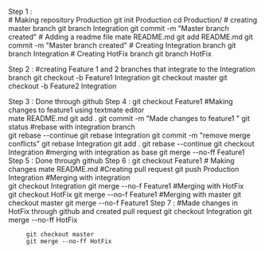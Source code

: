 
  Step 1 :  
          # Making repository Production
          git init Production
          cd Production/
          # creating master branch
          git branch Integration
          git commit -m "Master branch created"
          # Adding a readme file
          mate README.md
          git add README.md 
          git commit -m "Master branch created"
          # Creating Integration branch
          git branch Integration
          # Creating HotFix branch
          git branch HotFix
          
Step 2 : 
          #creating Feature 1 and 2 branches that integrate to the Integration branch
          git checkout -b Feature1 Integration
          git checkout master
          git checkout -b Feature2 Integration

Step 3 : Done through github
Step 4 : git checkout Feature1
         #Making changes to feature1 using textmate editor  
         mate README.md
         git add .
         git commit -m "Made changes to feature1 " 
         git status
         #rebase with integration branch  
         git rebase --continue
         git rebase Integration
         git commit -m "remove merge conflicts"
         git rebase Integration
         git add .
         git rebase --continue
         git checkout Integration
         #merging with integration as base 
         git merge --no-ff Feature1
Step 5 : Done through github
Step 6 : git checkout Feature1
         # Making changes
         mate README.md
         #Creating pull request
         git push Production Integration
         #Merging with integration  
         git checkout Integration
         git merge --no-f Feature1
         #Merging with HotFix     
         git checkout HotFix
         git merge --no-f Feature1
         #Merging with master
         git checkout master
         git merge --no-f Feature1
Step 7 : 
         #Made changes in HotFix through github and created pull request
         git checkout Integration
         git merge --no-ff HotFix

         git checkout master
         git merge --no-ff HotFix  


     
